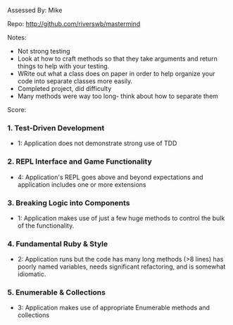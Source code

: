 Assessed By: Mike

Repo: http://github.com/riverswb/mastermind

Notes:
* Not strong testing
* Look at how to craft methods so that they take arguments and return things to help with your testing.
* WRite out what a class does on paper in order to help organize your code into separate classes more easily.
* Completed project, did difficulty
* Many methods were way too long- think about how to separate them 


Score:

### 1. Test-Driven Development

* 1: Application does not demonstrate strong use of TDD

### 2. REPL Interface and Game Functionality

* 4: Application's REPL goes above and beyond expectations and application includes one or more extensions

### 3. Breaking Logic into Components

* 1: Application makes use of just a few huge methods to control the bulk of the functionality.
 
### 4. Fundamental Ruby & Style

* 2:  Application runs but the code has many long methods (>8 lines) has poorly named variables, needs significant refactoring, and is somewhat idiomatic.


### 5. Enumerable & Collections


* 3: Application makes use of appropriate Enumerable methods and collections

